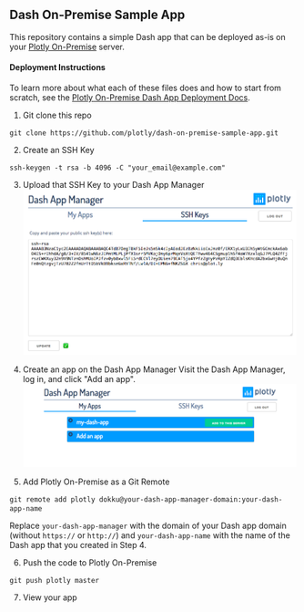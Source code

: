 ## Dash On-Premise Sample App

This repository contains a simple Dash app that can be deployed as-is on your [Plotly On-Premise](https://plot.ly/products/on-premise) server.

#### Deployment Instructions

To learn more about what each of these files does and how to start from scratch, see the [Plotly On-Premise Dash App Deployment Docs](https://plot.ly/dash/deployment/on-premise).

1. Git clone this repo
```
git clone https://github.com/plotly/dash-on-premise-sample-app.git
```

2. Create an SSH Key

```
ssh-keygen -t rsa -b 4096 -C "your_email@example.com"
```

3. Upload that SSH Key to your Dash App Manager
![Dash App Manager SSH Key](https://github.com/plotly/dash-docs/raw/master/images/dash-app-manager-ssh-key.png)

4. Create an app on the Dash App Manager
Visit the Dash App Manager, log in, and click "Add an app".
![Dash App Manager](https://github.com/plotly/dash-docs/raw/master/images/dash-app-manager-launch-app.png)

5. Add Plotly On-Premise as a Git Remote
```
git remote add plotly dokku@your-dash-app-manager-domain:your-dash-app-name
```

Replace `your-dash-app-manager` with the domain of your Dash app domain (without `https://` or `http://`) and `your-dash-app-name` with the name of the Dash app that you created in Step 4.

6. Push the code to Plotly On-Premise
```
git push plotly master
```

7. View your app

